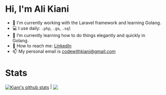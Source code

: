 # Hi, I'm Ali Kiani
- :telescope: I'm currently working with the Laravel framework and learning Golang.
- :computer: I use daily: `.php`, `.go`, `.sql`
- :seedling: I’m currently learning how to do things elegantly and quickly in Golang.
- :eyes: How to reach me: [LinkedIn](https://www.linkedin.com/in/ali-kianinejad)
- :mailbox: My personal email is codewithkiani@gmail.com

# Stats

<a href="https://github.com/itskiani/github-readme-stats"><img align="center" src="https://github-readme-stats.vercel.app/api?username=itskiani&show_icons=true&include_all_commits=true&theme=radical&hide_border=true" alt="Kiani's github stats" /></a> | <a href="https://github.com/itskiani/github-readme-stats"><img align="center" src="https://github-readme-stats.vercel.app/api/top-langs/?username=itskiani&layout=compact&theme=readical&hide_border=true" /></a>